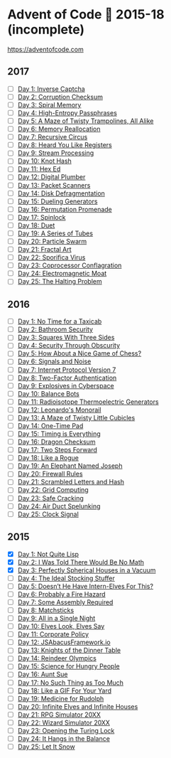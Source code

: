 # Advent of Code :christmas_tree: 2015-18 (incomplete)

https://adventofcode.com

## 2017

- [ ] [Day 1:  Inverse Captcha](/2017/01/src/main.rs)
- [ ] [Day 2:  Corruption Checksum](/2017/02/src/main.rs)
- [ ] [Day 3:  Spiral Memory](/2017/03/src/main.rs)
- [ ] [Day 4:  High-Entropy Passphrases](/2017/04/src/main.rs)
- [ ] [Day 5:  A Maze of Twisty Trampolines, All Alike](/2017/05/src/main.rs)
- [ ] [Day 6:  Memory Reallocation](/2017/06/src/main.rs)
- [ ] [Day 7:  Recursive Circus](/2017/07/src/main.rs)
- [ ] [Day 8:  Heard You Like Registers](/2017/08/src/main.rs)
- [ ] [Day 9:  Stream Processing](/2017/09/src/main.rs)
- [ ] [Day 10: Knot Hash](/2017/10/src/main.rs)
- [ ] [Day 11: Hex Ed](/2017/11/src/main.rs)
- [ ] [Day 12: Digital Plumber](/2017/12/src/main.rs)
- [ ] [Day 13: Packet Scanners](/2017/13/src/main.rs)
- [ ] [Day 14: Disk Defragmentation](/2017/14/src/main.rs)
- [ ] [Day 15: Dueling Generators](/2017/15/src/main.rs)
- [ ] [Day 16: Permutation Promenade](/2017/16/src/main.rs)
- [ ] [Day 17: Spinlock](/2017/17/src/main.rs)
- [ ] [Day 18: Duet](/2017/18/src/main.rs)
- [ ] [Day 19: A Series of Tubes](/2017/19/src/main.rs)
- [ ] [Day 20: Particle Swarm](/2017/20/src/main.rs)
- [ ] [Day 21: Fractal Art](/2017/21/src/main.rs)
- [ ] [Day 22: Sporifica Virus](/2017/22/src/main.rs)
- [ ] [Day 23: Coprocessor Conflagration](/2017/23/src/main.rs)
- [ ] [Day 24: Electromagnetic Moat](/2017/24/src/main.rs)
- [ ] [Day 25: The Halting Problem](/2017/25/src/main.rs)

## 2016

- [ ] [Day 1:  No Time for a Taxicab](/2016/01/src/main.rs)
- [ ] [Day 2:  Bathroom Security](/2016/02/src/main.rs)
- [ ] [Day 3:  Squares With Three Sides](/2016/03/src/main.rs)
- [ ] [Day 4:  Security Through Obscurity](/2016/04/src/main.rs)
- [ ] [Day 5:  How About a Nice Game of Chess?](/2016/05/src/main.rs)
- [ ] [Day 6:  Signals and Noise](/2016/06/src/main.rs)
- [ ] [Day 7:  Internet Protocol Version 7](/2016/07/src/main.rs)
- [ ] [Day 8:  Two-Factor Authentication](/2016/08/src/main.rs)
- [ ] [Day 9:  Explosives in Cyberspace](/2016/09/src/main.rs)
- [ ] [Day 10: Balance Bots](/2016/10/src/main.rs)
- [ ] [Day 11: Radioisotope Thermoelectric Generators](/2016/11/src/main.rs)
- [ ] [Day 12: Leonardo's Monorail](/2016/12/src/main.rs)
- [ ] [Day 13: A Maze of Twisty Little Cubicles](/2016/13/src/main.rs)
- [ ] [Day 14: One-Time Pad](/2016/14/src/main.rs)
- [ ] [Day 15: Timing is Everything](/2016/15/src/main.rs)
- [ ] [Day 16: Dragon Checksum](/2016/16/src/main.rs)
- [ ] [Day 17: Two Steps Forward](/2016/17/src/main.rs)
- [ ] [Day 18: Like a Rogue](/2016/18/src/main.rs)
- [ ] [Day 19: An Elephant Named Joseph](/2016/19/src/main.rs)
- [ ] [Day 20: Firewall Rules](/2016/20/src/main.rs)
- [ ] [Day 21: Scrambled Letters and Hash](/2016/21/src/main.rs)
- [ ] [Day 22: Grid Computing](/2016/22/src/main.rs)
- [ ] [Day 23: Safe Cracking](/2016/23/src/main.rs)
- [ ] [Day 24: Air Duct Spelunking](/2016/24/src/main.rs)
- [ ] [Day 25: Clock Signal](/2016/25/src/main.rs)

## 2015

- [x] [Day 1:  Not Quite Lisp](/2015/01/src/main.rs)
- [x] [Day 2:  I Was Told There Would Be No Math](/2015/02/src/main.rs)
- [x] [Day 3:  Perfectly Spherical Houses in a Vacuum](/2015/03/src/main.rs)
- [ ] [Day 4:  The Ideal Stocking Stuffer](/2015/04/src/main.rs)
- [ ] [Day 5:  Doesn’t He Have Intern-Elves For This?](/2015/05/src/main.rs)
- [ ] [Day 6:  Probably a Fire Hazard](/2015/06/src/main.rs)
- [ ] [Day 7:  Some Assembly Required](/2015/07/src/main.rs)
- [ ] [Day 8:  Matchsticks](/2015/08/src/main.rs)
- [ ] [Day 9:  All in a Single Night](/2015/09/src/main.rs)
- [ ] [Day 10: Elves Look, Elves Say](/2015/10/src/main.rs)
- [ ] [Day 11: Corporate Policy](/2015/11/src/main.rs)
- [ ] [Day 12: JSAbacusFramework.io](/2015/12/src/main.rs)
- [ ] [Day 13: Knights of the Dinner Table](/2015/13/src/main.rs)
- [ ] [Day 14: Reindeer Olympics](/2015/14/src/main.rs)
- [ ] [Day 15: Science for Hungry People](/2015/15/src/main.rs)
- [ ] [Day 16: Aunt Sue](/2015/16/src/main.rs)
- [ ] [Day 17: No Such Thing as Too Much](/2015/17/src/main.rs)
- [ ] [Day 18: Like a GIF For Your Yard](/2015/18/src/main.rs)
- [ ] [Day 19: Medicine for Rudolph](/2015/19/src/main.rs)
- [ ] [Day 20: Infinite Elves and Infinite Houses](/2015/20/src/main.rs)
- [ ] [Day 21: RPG Simulator 20XX](/2015/21/src/main.rs)
- [ ] [Day 22: Wizard Simulator 20XX](/2015/22/src/main.rs)
- [ ] [Day 23: Opening the Turing Lock](/2015/23/src/main.rs)
- [ ] [Day 24: It Hangs in the Balance](/2015/24/src/main.rs)
- [ ] [Day 25: Let It Snow](/2015/25/src/main.rs)
